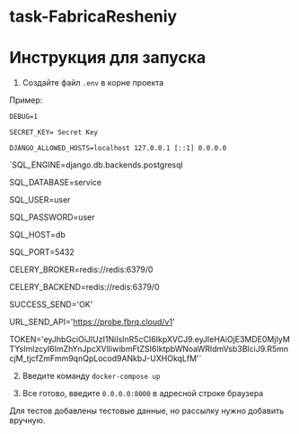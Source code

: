 # task-FabricaResheniy
# Инструкция для запуска

1. Создайте файл `.env` в корне проекта

Пример:

`DEBUG=1`

`SECRET_KEY= Secret Key`

`DJANGO_ALLOWED_HOSTS=localhost 127.0.0.1 [::1] 0.0.0.0`

`SQL_ENGINE=django.db.backends.postgresql

SQL_DATABASE=service

SQL_USER=user

SQL_PASSWORD=user

SQL_HOST=db

SQL_PORT=5432

CELERY_BROKER=redis://redis:6379/0

CELERY_BACKEND=redis://redis:6379/0

SUCCESS_SEND='OK'

URL_SEND_API='https://probe.fbrq.cloud/v1'

TOKEN='eyJhbGciOiJIUzI1NiIsInR5cCI6IkpXVCJ9.eyJleHAiOjE3MDE0MjIyMTYsImlzcyI6ImZhYnJpcXVlIiwibmFtZSI6IktpbWNoaWRldmVsb3BlciJ9.R5mncjM_tjcfZmFmm9qnQpLocod9ANkbJ-UXHOkqLfM'`

2. Введите команду `docker-compose up`

3. Все готово, введите `0.0.0.0:8000` в адресной строке браузера

Для тестов добавлены тестовые данные, но рассылку нужно добавить вручную.
